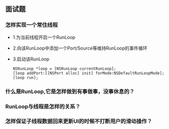 ## 面试题

### 怎样实现一个常住线程

* 1.为当前线程开启一个RunLoop
* 2.向该RunLoop中添加一个Port/Source等维持RunLoop的事件循环
* 3.启动该RunLoop

      NSRunLoop *loop = [NSRunLoop currentRunLoop];
      [loop addPort:[[NSPort alloc] init] forMode:NSDefaultRunLoopMode];
      [loop run];

### 什么是RunLoop,它是怎样做到有事做事，没事休息的？

### RunLoop与线程是怎样的关系？

### 怎样保证子线程数据回来更新UI的时候不打断用户的滑动操作？
